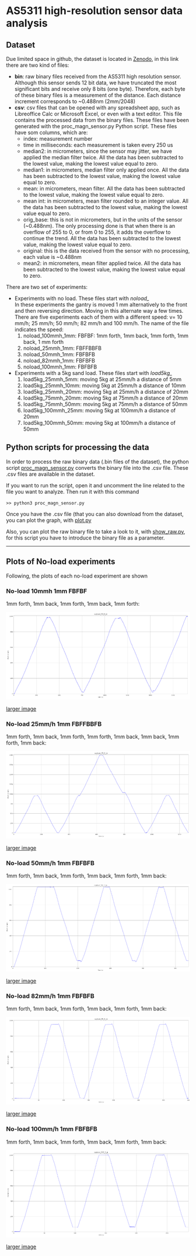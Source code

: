 # AS5311 high-resolution sensor data analysis

## Dataset

Due limited space in github, the dataset is located in [Zenodo](https://doi.org/10.5281/zenodo.7513730), in this link there are two kind of files:

*   **bin**: raw binary files received from the AS5311 high resolution sensor. Although this sensor sends 12 bit data, we have truncated the most significant bits and receive only 8 bits (one byte). Therefore, each byte of these binary files is a measurement of the distance. Each distance increment corresponds to ~0.488nm (2mm/2048)
*   **csv**: csv files that can be opened with any spreadsheet app, such as Libreoffice Calc or Microsoft Excel, or even with a text editor. This file contains the processed data from the binary files. These files have been generated with the proc\_magn\_sensor.py Python script. These files have som columns, which are:
    *   index: measurement number
    *   time in milliseconds: each measurement is taken every 250 us
    *   median2: in micrometers, since the sensor may jitter, we have applied the median filter twice. All the data has been subtracted to the lowest value, making the lowest value equal to zero.
    *   median1: in micrometers, median filter only applied once. All the data has been subtracted to the lowest value, making the lowest value equal to zero.
    *   mean: in micrometers, mean filter. All the data has been subtracted to the lowest value, making the lowest value equal to zero.
    *   mean int: in micrometers, mean filter rounded to an integer value. All the data has been subtracted to the lowest value, making the lowest value equal to zero.
    *   orig\_base: this is not in micrometers, but in the units of the sensor (~0.488nm). The only processing done is that when there is an overflow of 255 to 0, or from 0 to 255, it adds the overflow to continue the trend. All the data has been subtracted to the lowest value, making the lowest value equal to zero.
    *   original: this is the data received from the sensor with no processing, each value is ~0.488nm
    *   mean2: in micrometers, mean filter applied twice. All the data has been subtracted to the lowest value, making the lowest value equal to zero.

There are two set of experiments:

*   Experiments with no load. These files start with _noload\__  
    In these experiments the gantry is moved 1 mm alternatively to the front and then reversing direction. Moving in this alternate way a few times. There are five experiments each of them with a different speed: v= 10 mm/h; 25 mm/h; 50 mm/h; 82 mm/h and 100 mm/h. The name of the file indicates the speed:
    1.  noload\_100mmh\_1mm: FBFBF: 1mm forth, 1mm back, 1mm forth, 1mm back, 1 mm forth
    2.  noload\_25mmh\_1mm: FBFFBBFB
    3.  noload\_50mmh\_1mm: FBFBFB
    4.  noload\_82mmh\_1mm: FBFBFB
    5.  noload\_100mmh\_1mm: FBFBFB
*   Experiments with a 5kg sand load. These files start with _load5kg\__
    1.  load5kg\_25mmh\_5mm: moving 5kg at 25mm/h a distance of 5mm
    2.  load5kg\_25mmh\_10mm: moving 5kg at 25mm/h a distance of 10mm
    3.  load5kg\_25mmh\_20mm: moving 5kg at 25mm/h a distance of 20mm
    4.  load5kg\_75mmh\_20mm: moving 5kg at 75mm/h a distance of 20mm
    5.  load5kg\_75mmh\_50mm: moving 5kg at 75mm/h a distance of 50mm
    6.  load5kg\_100mmh\_25mm: moving 5kg at 100mm/h a distance of 20mm
    7.  load5kg\_100mmh\_50mm: moving 5kg at 100mm/h a distance of 50mm

## Python scripts for processing the data


In order to process the raw binary data (.bin files of the dataset), the python script [proc_magn_sensor.py](./proc_magn_sensor.py) converts the binary file into the .csv file. These .csv files are available in the dataset. 

If you want to run the script, open it and uncomment the line related to the file you want to analyze. Then run it with this command

```
>> python3 proc_magn_sensor.py
```

Once you have the .csv file (that you can also download from the dataset, you can plot the graph, with [plot.py](./plot.py)


Also, you can plot the raw binary file to take a look to it, with [show_raw.py](./show_raw.py), for this script you have to introduce the binary file as a parameter.

----

## Plots of No-load experiments

Following, the plots of each no-load experiment are shown


###  No-load 10mmh 1mm FBFBF

1mm forth, 1mm back, 1mm forth, 1mm back, 1mm forth:

![10mmh_tot_10101_sm](imgs/noload/10mmh_tot_10101_sm.png)

[larger image](imgs/noload/10mmh_tot_10101.png)

###  No-load 25mm/h 1mm FBFFBBFB

1mm forth, 1mm back, 1mm forth, 1mm forth, 1mm back, 1mm back, 1mm forth, 1mm back:

![25mmh_tot_10110010_sm](imgs/noload/25mmh_tot_10110010_sm.png)

[larger image](imgs/noload/25mmh_tot_10110010.png)


###  No-load 50mm/h 1mm FBFBFB

1mm forth, 1mm back, 1mm forth, 1mm back, 1mm forth, 1mm back:

![50mmh_tot_101010_sm](imgs/noload/50mmh_tot_101010_sm.png)

[larger image](imgs/noload/50mmh_tot_101010.png)


###  No-load 82mm/h 1mm FBFBFB

1mm forth, 1mm back, 1mm forth, 1mm back, 1mm forth, 1mm back:

![82mmh_tot_101010_sm](imgs/noload/82mmh_tot_101010_sm.png)

[larger image](imgs/noload/82mmh_tot_101010.png)


###  No-load 100mm/h 1mm FBFBFB

1mm forth, 1mm back, 1mm forth, 1mm back, 1mm forth, 1mm back:

![100mmh_tot_101010_sm](imgs/noload/100mmh_tot_101010_sm.png)

[larger image](imgs/noload/100mmh_tot_101010.png)


